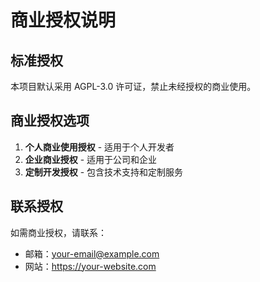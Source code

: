 # 商业授权说明

## 标准授权
本项目默认采用 AGPL-3.0 许可证，禁止未经授权的商业使用。

## 商业授权选项
1. **个人商业使用授权** - 适用于个人开发者
2. **企业商业授权** - 适用于公司和企业
3. **定制开发授权** - 包含技术支持和定制服务

## 联系授权
如需商业授权，请联系：
- 邮箱：your-email@example.com
- 网站：https://your-website.com